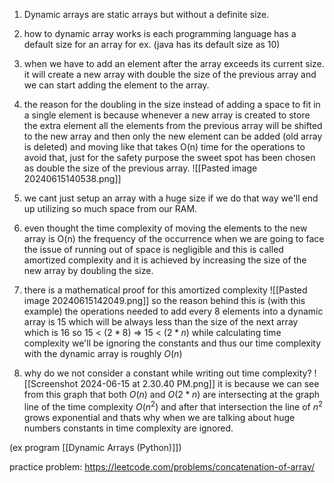 1. Dynamic arrays are static arrays but without a definite size.

2. how to dynamic array works is each programming language has a default size for an array for ex. (java has its default size as 10)

3. when we have to add an element after the array exceeds its current size. it will create a new array with double the size of the previous array and we can start adding the element to the array.

4. the reason for the doubling in the size instead of adding a space to fit in a single element is because whenever a new array is created to store the extra element all the elements from the previous array will be shifted to the new array and then only the new element can be added (old array is deleted) and moving like that takes O(n) time for the operations to avoid that, just for the safety purpose the sweet spot has been chosen as double the size of the previous array.  ![[Pasted image 20240615140538.png]]

5. we cant just setup an array with a huge size if we do that way we'll end up utilizing so much space from our RAM.

6. even thought the time complexity of moving the elements to the new array is O(n) the frequency of the occurrence when we are going to face the issue of running out of space is negligible and this is called amortized complexity and it is achieved by increasing the size of the new array by doubling the size.

7. there is a mathematical proof for this amortized complexity ![[Pasted image 20240615142049.png]] so the reason behind this is (with this example) the operations needed to add every 8 elements into a dynamic array is 15 which will be always less than the size of the next array which is 16 so 15 < ($2*8$) => 15 < ($2*n$) while  calculating time complexity we'll be ignoring the constants and thus our time complexity with the dynamic array is roughly $O(n)$

9. why do we not consider a constant while writing out time complexity?
	![[Screenshot 2024-06-15 at 2.30.40 PM.png]]
	it is because we can see from this graph that both $O(n)$ and $O(2*n)$ are intersecting at the graph line of the time complexity $O(n^2)$ and after that intersection the line of $n^2$ grows exponential and thats why when we are talking about huge numbers constants in time complexity are ignored.

(ex program [[Dynamic Arrays (Python)]])

practice problem:
https://leetcode.com/problems/concatenation-of-array/